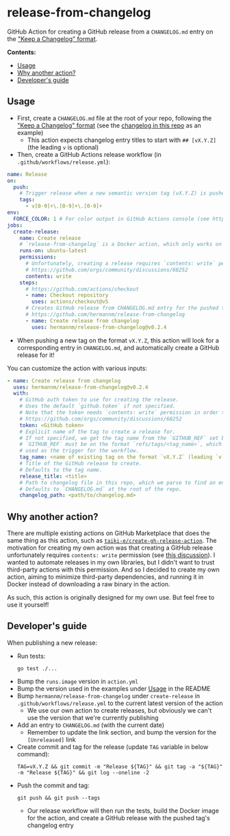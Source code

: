 # release-from-changelog

GitHub Action for creating a GitHub release from a `CHANGELOG.md` entry on the
["Keep a Changelog" format](https://keepachangelog.com/).

**Contents:**

- [Usage](#usage)
- [Why another action?](#why-another-action)
- [Developer's guide](#developers-guide)

## Usage

- First, create a `CHANGELOG.md` file at the root of your repo, following the
  ["Keep a Changelog" format](https://keepachangelog.com/) (see the
  [changelog in this repo](https://github.com/hermannm/release-from-changelog/blob/main/CHANGELOG.md?plain=1)
  as an example)
    - This action expects changelog entry titles to start with `## [vX.Y.Z]` (the leading `v` is
      optional)
- Then, create a GitHub Actions release workflow (in `.github/workflows/release.yml`):

<!-- @formatter:off -->
```yaml
name: Release
on:
  push:
    # Trigger release when a new semantic version tag (vX.Y.Z) is pushed
    tags:
      - v[0-9]+\.[0-9]+\.[0-9]+
env:
  FORCE_COLOR: 1 # For color output in GitHub Actions console (see https://force-color.org/)
jobs:
  create-release:
    name: Create release
    # `release-from-changelog` is a Docker action, which only works on Linux jobs
    runs-on: ubuntu-latest
    permissions:
      # Unfortunately, creating a release requires `contents: write` permission
      # https://github.com/orgs/community/discussions/68252
      contents: write
    steps:
      # https://github.com/actions/checkout
      - name: Checkout repository
        uses: actions/checkout@v5
      # Creates GitHub release from CHANGELOG.md entry for the pushed tag
      # https://github.com/hermannm/release-from-changelog
      - name: Create release from changelog
        uses: hermannm/release-from-changelog@v0.2.4
```
<!-- @formatter:on -->

- When pushing a new tag on the format `vX.Y.Z`, this action will look for a corresponding entry in
  `CHANGELOG.md`, and automatically create a GitHub release for it!

You can customize the action with various inputs:

<!-- @formatter:off -->
```yaml
- name: Create release from changelog
  uses: hermannm/release-from-changelog@v0.2.4
  with:
    # GitHub auth token to use for creating the release.
    # Uses the default `github.token` if not specified.
    # Note that the token needs `contents: write` permission in order to create the release:
    # https://github.com/orgs/community/discussions/68252
    token: <GitHub token>
    # Explicit name of the tag to create a release for.
    # If not specified, we get the tag name from the `GITHUB_REF` set by the workflow's trigger.
    # `GITHUB_REF` must be on the format `refs/tags/<tag_name>`, which it will be if `push: tags` is
    # used as the trigger for the workflow.
    tag_name: <name of existing tag on the format `vX.Y.Z` (leading `v` is optional)>
    # Title of the GitHub release to create.
    # Defaults to the tag name.
    release_title: <title>
    # Path to changelog file in this repo, which we parse to find an entry for the release tag.
    # Defaults to `CHANGELOG.md` at the root of the repo.
    changelog_path: <path/to/changelog.md>
```
<!-- @formatter:on -->

## Why another action?

There are multiple existing actions on GitHub Marketplace that does the same thing as this action,
such as [`taiki-e/create-gh-release-action`](https://github.com/taiki-e/create-gh-release-action).
The motivation for creating my own action was that creating a GitHub release unfortunately requires
`contents: write` permission (see
[this discussion](https://github.com/orgs/community/discussions/68252)). I wanted to automate
releases in my own libraries, but I didn't want to trust third-party actions with this permission.
And so I decided to create my own action, aiming to minimize third-party dependencies, and running
it in Docker instead of downloading a raw binary in the action.

As such, this action is originally designed for my own use. But feel free to use it yourself!

## Developer's guide

When publishing a new release:

- Run tests:
  ```
  go test ./...
  ```
- Bump the `runs.image` version in `action.yml`
- Bump the version used in the examples under [Usage](#usage) in the README
- Bump `hermannm/release-from-changelog` under `create-release` in `.github/workflows/release.yml`
  to the current latest version of the action
    - We use our own action to create releases, but obviously we can't use the version that we're
      currently publishing
- Add an entry to `CHANGELOG.md` (with the current date)
    - Remember to update the link section, and bump the version for the `[Unreleased]` link
- Create commit and tag for the release (update `TAG` variable in below command):
  ```
  TAG=vX.Y.Z && git commit -m "Release ${TAG}" && git tag -a "${TAG}" -m "Release ${TAG}" && git log --oneline -2
  ```
- Push the commit and tag:
  ```
  git push && git push --tags
  ```
    - Our release workflow will then run the tests, build the Docker image for the action, and
      create a GitHub release with the pushed tag's changelog entry
